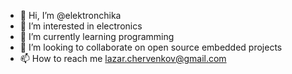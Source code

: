 - 👋 Hi, I’m @elektronchika
- 👀 I’m interested in electronics
- 🌱 I’m currently learning programming
- 💞️ I’m looking to collaborate on open source embedded projects
- 📫 How to reach me lazar.chervenkov@gmail.com

<!---
elektronchika/elektronchika is a ✨ special ✨ repository because its `README.md` (this file) appears on your GitHub profile.
You can click the Preview link to take a look at your changes.
--->
